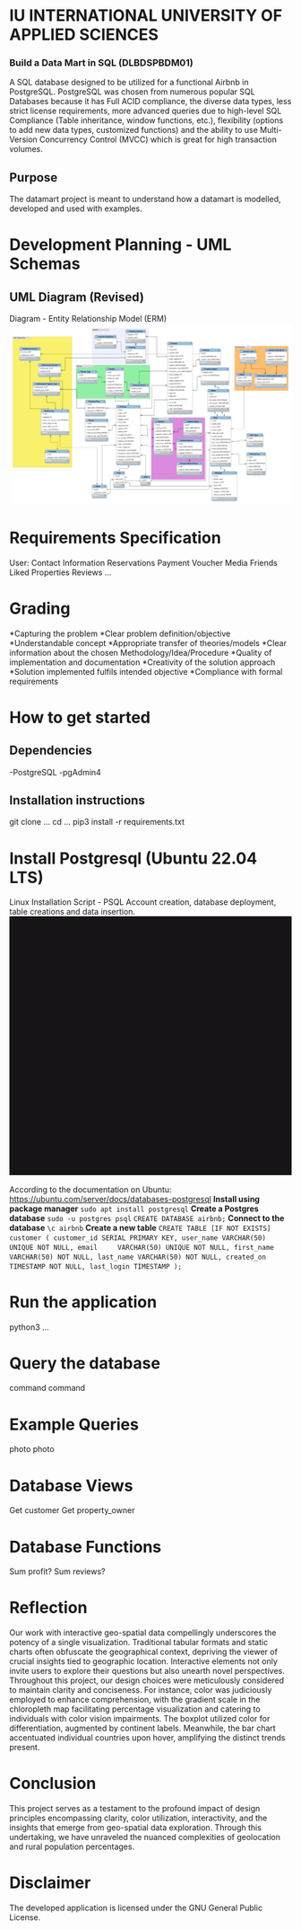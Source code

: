 # IU INTERNATIONAL UNIVERSITY OF APPLIED SCIENCES

### Build a Data Mart in SQL (DLBDSPBDM01)
A SQL database designed to be utilized for a functional Airbnb in PostgreSQL.
PostgreSQL was chosen from numerous popular SQL Databases because it has Full ACID compliance, the diverse data types, less strict license requirements, more advanced queries due to high-level SQL Compliance (Table inheritance, window functions, etc.), flexibility (options to add new data types, customized functions) and the ability to use Multi-Version Concurrency Control (MVCC) which is great for high transaction volumes.

## Purpose
The datamart project is meant to understand how a datamart is modelled, developed and used with examples.

# Development Planning - UML Schemas
## UML Diagram (Revised)
Diagram - Entity Relationship Model (ERM)
![Finalized ERM Diagram](/images/ERM_Finalization.png)

# Requirements Specification
User:
    Contact Information
    Reservations
    Payment
    Voucher
    Media
    Friends
    Liked Properties
    Reviews
...

# Grading
*Capturing the problem
*Clear problem definition/objective
*Understandable concept
*Appropriate transfer of theories/models
*Clear information about the chosen Methodology/Idea/Procedure
*Quality of implementation and documentation
*Creativity of the solution approach
*Solution implemented fulfils intended objective
*Compliance with formal requirements

# How to get started
## Dependencies
-PostgreSQL
-pgAdmin4

## Installation instructions
git clone ...
cd ...
pip3 install -r requirements.txt

# Install Postgresql (Ubuntu 22.04 LTS)
Linux Installation Script - PSQL Account creation, database deployment, table creations and data insertion.
![Linux Installation Script](/images/install_script.gif)

According to the documentation on Ubuntu: https://ubuntu.com/server/docs/databases-postgresql
**Install using package manager**
`sudo apt install postgresql`
**Create a Postgres database**
`sudo -u postgres psql`
`CREATE DATABASE airbnb;`
**Connect to the database**
`\c airbnb`
**Create a new table**
`CREATE TABLE [IF NOT EXISTS] customer (
   customer_id SERIAL PRIMARY KEY,
   user_name VARCHAR(50) UNIQUE NOT NULL,
   email     VARCHAR(50) UNIQUE NOT NULL,
   first_name VARCHAR(50) NOT NULL,
   last_name VARCHAR(50) NOT NULL,
   created_on TIMESTAMP NOT NULL,
   last_login TIMESTAMP
);`

# Run the application
python3 ...

# Query the database
command
command

# Example Queries
photo
photo

# Database Views
Get customer
Get property_owner

# Database Functions
Sum profit?
Sum reviews?

# Reflection
Our work with interactive geo-spatial data compellingly underscores the potency of a single visualization. Traditional tabular formats and static charts often obfuscate the geographical context, depriving the viewer of crucial insights tied to geographic location. Interactive elements not only invite users to explore their questions but also unearth novel perspectives. Throughout this project, our design choices were meticulously considered to maintain clarity and conciseness. For instance, color was judiciously employed to enhance comprehension, with the gradient scale in the chloropleth map facilitating percentage visualization and catering to individuals with color vision impairments. The boxplot utilized color for differentiation, augmented by continent labels. Meanwhile, the bar chart accentuated individual countries upon hover, amplifying the distinct trends present.

# Conclusion
This project serves as a testament to the profound impact of design principles encompassing clarity, color utilization, interactivity, and the insights that emerge from geo-spatial data exploration. Through this undertaking, we have unraveled the nuanced complexities of geolocation and rural population percentages.

# Disclaimer
The developed application is licensed under the GNU General Public License.